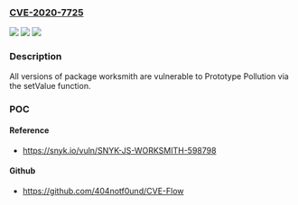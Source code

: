### [CVE-2020-7725](https://cve.mitre.org/cgi-bin/cvename.cgi?name=CVE-2020-7725)
![](https://img.shields.io/static/v1?label=Product&message=worksmith&color=blue)
![](https://img.shields.io/static/v1?label=Version&message=%3E%3D%200%20&color=brighgreen)
![](https://img.shields.io/static/v1?label=Vulnerability&message=Prototype%20Pollution&color=brighgreen)

### Description

All versions of package worksmith are vulnerable to Prototype Pollution via the setValue function.

### POC

#### Reference
- https://snyk.io/vuln/SNYK-JS-WORKSMITH-598798

#### Github
- https://github.com/404notf0und/CVE-Flow

